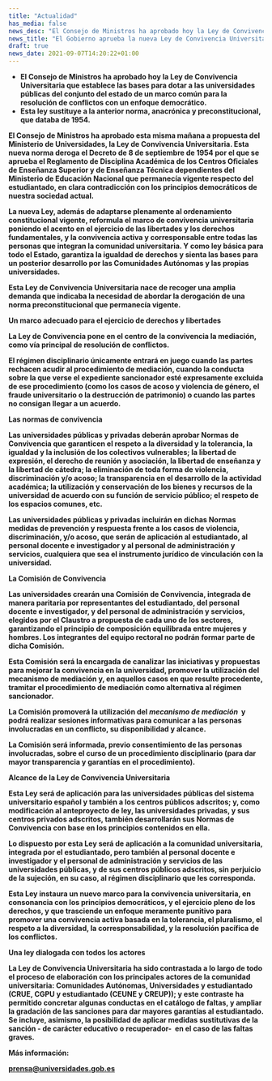 ```yaml
---
title: "Actualidad"
has_media: false
news_desc: "El Consejo de Ministros ha aprobado hoy la Ley de Convivencia Universitaria que establece las bases para dotar a las universidades públicas del conjunto del estado de un marco común para la resolución de conflictos con un enfoque democrático."
news_title: "El Gobierno aprueba la nueva Ley de Convivencia Universitaria propuesta por el Ministerio de Universidades"
draft: true
news_date: 2021-09-07T14:20:22+01:00
---
```

<ul>
<li><b>El Consejo de Ministros ha aprobado hoy la Ley de Convivencia Universitaria que establece las bases para dotar a las universidades p&uacute;blicas del conjunto del estado de un marco com&uacute;n para la resoluci&oacute;n de conflictos con un enfoque democr&aacute;tico.</b></li>
<li><b>Esta ley sustituye a la anterior norma, anacr&oacute;nica y preconstitucional, que databa de 1954.&nbsp;</li>
</ul>
<p>El Consejo de Ministros ha aprobado esta misma ma&ntilde;ana a propuesta del Ministerio de Universidades, la Ley de Convivencia Universitaria. Esta nueva norma deroga el Decreto de 8 de septiembre de 1954 por el que se aprueba el Reglamento de Disciplina Acad&eacute;mica de los Centros Oficiales de Ense&ntilde;anza Superior y de Ense&ntilde;anza T&eacute;cnica dependientes del Ministerio de Educaci&oacute;n Nacional que permanec&iacute;a vigente respecto del estudiantado, en clara contradicci&oacute;n con los principios democr&aacute;ticos de nuestra sociedad actual.</p>
<p>La nueva Ley, adem&aacute;s de adaptarse plenamente al ordenamiento constitucional vigente, reformula el marco de convivencia universitaria poniendo el acento en el ejercicio de las libertades y los derechos fundamentales, y la convivencia activa y corresponsable entre todas las personas que integran la comunidad universitaria. Y como ley b&aacute;sica para todo el Estado, garantiza la igualdad de derechos y sienta las bases para un posterior desarrollo por las Comunidades Aut&oacute;nomas y las propias universidades.</p>
<p>Esta Ley de Convivencia Universitaria nace de recoger una amplia demanda que indicaba la necesidad de abordar la derogaci&oacute;n de una norma preconstitucional que permanec&iacute;a vigente.</p>
<p><b>Un marco adecuado para el ejercicio de derechos y libertades</b></p>
<p>La Ley de Convivencia pone en el centro de la convivencia la mediaci&oacute;n, como v&iacute;a principal de resoluci&oacute;n de conflictos.&nbsp;</p>
<p>El r&eacute;gimen disciplinario &uacute;nicamente entrar&aacute; en juego cuando las partes rechacen acudir al procedimiento de mediaci&oacute;n, cuando la conducta sobre la que verse el expediente sancionador est&eacute; expresamente excluida de ese procedimiento (como los casos de acoso y violencia de g&eacute;nero, el fraude universitario o la destrucci&oacute;n de patrimonio) o cuando las partes no consigan llegar a un acuerdo.</p>
<p><b>Las normas de convivencia</b></p>
<p>Las universidades p&uacute;blicas y privadas deber&aacute;n aprobar Normas de Convivencia que garanticen el respeto a la diversidad y la tolerancia, la igualdad y la inclusi&oacute;n de los colectivos vulnerables; la libertad de expresi&oacute;n, el derecho de reuni&oacute;n y asociaci&oacute;n, la libertad de ense&ntilde;anza y la libertad de c&aacute;tedra; la eliminaci&oacute;n de toda forma de violencia, discriminaci&oacute;n y/o acoso; la transparencia en el desarrollo de la actividad acad&eacute;mica; la utilizaci&oacute;n y conservaci&oacute;n de los bienes y recursos de la universidad de acuerdo con su funci&oacute;n de servicio p&uacute;blico; el respeto de los espacios comunes, etc.</p>
<p>Las universidades p&uacute;blicas y privadas incluir&aacute;n en dichas Normas medidas de prevenci&oacute;n y respuesta frente a los casos de violencia, discriminaci&oacute;n, y/o acoso, que ser&aacute;n de aplicaci&oacute;n al estudiantado, al personal docente e investigador y al personal de administraci&oacute;n y servicios, cualquiera que sea el instrumento jur&iacute;dico de vinculaci&oacute;n con la universidad.</p>
<p><b>La Comisi&oacute;n de Convivencia</b></p>
<p>Las universidades crear&aacute;n una Comisi&oacute;n de Convivencia, integrada de manera paritaria por representantes del estudiantado, del personal docente e investigador, y del personal de administraci&oacute;n y servicios, elegidos por el Claustro a propuesta de cada uno de los sectores, garantizando el principio de composici&oacute;n equilibrada entre mujeres y hombres. Los integrantes del equipo rectoral no podr&aacute;n formar parte de dicha Comisi&oacute;n.</p>
<p>Esta Comisi&oacute;n ser&aacute; la encargada de canalizar las iniciativas y propuestas para mejorar la convivencia en la universidad, promover la utilizaci&oacute;n del mecanismo de mediaci&oacute;n y, en aquellos casos en que resulte procedente, tramitar el procedimiento de mediaci&oacute;n como alternativa al r&eacute;gimen sancionador.</p>
<p>La Comisi&oacute;n promover&aacute; la utilizaci&oacute;n del<span>&nbsp;</span><em>mecanismo de mediaci&oacute;n</em>&nbsp; y podr&aacute; realizar sesiones informativas para comunicar a las personas involucradas en un conflicto, su disponibilidad y alcance.</p>
<p>La Comisi&oacute;n ser&aacute; informada, previo consentimiento de las personas involucradas, sobre el curso de un procedimiento disciplinario (para dar mayor transparencia y garant&iacute;as en el procedimiento).</p>
<p><b>Alcance de la Ley de Convivencia Universitaria</b></p>
<p>Esta Ley ser&aacute; de aplicaci&oacute;n para las universidades p&uacute;blicas del sistema universitario espa&ntilde;ol y tambi&eacute;n a los centros p&uacute;blicos adscritos; y, como modificaci&oacute;n al anteproyecto de ley, las universidades privadas, y sus centros privados adscritos, tambi&eacute;n desarrollar&aacute;n sus Normas de Convivencia con base en los principios contenidos en ella.</p>
<p>Lo dispuesto por esta Ley ser&aacute; de aplicaci&oacute;n a la comunidad universitaria, integrada por el estudiantado, pero tambi&eacute;n al personal docente e investigador y el personal de administraci&oacute;n y servicios de las universidades p&uacute;blicas, y de sus centros p&uacute;blicos adscritos, sin perjuicio de la sujeci&oacute;n, en su caso, al r&eacute;gimen disciplinario que les corresponda.</p>
<p>Esta Ley instaura un nuevo marco para la convivencia universitaria, en consonancia con los principios democr&aacute;ticos, y el ejercicio pleno de los derechos, y que trasciende un enfoque meramente punitivo para promover una convivencia activa basada en la tolerancia, el pluralismo, el respeto a la diversidad, la corresponsabilidad, y la resoluci&oacute;n pac&iacute;fica de los conflictos.</p>
<p><b>Una ley dialogada con todos los actores</b></p>
<p>La Ley de Convivencia Universitaria ha sido contrastada a lo largo de todo el proceso de elaboraci&oacute;n con los principales actores de la comunidad universitaria: Comunidades Aut&oacute;nomas, Universidades y estudiantado (CRUE, CGPU y estudiantado (CEUNE y CREUP)); y este contraste ha permitido concretar algunas conductas en el cat&aacute;logo de faltas, y ampliar la gradaci&oacute;n de las sanciones para dar mayores garant&iacute;as al estudiantado. Se incluye, asimismo, la posibilidad de aplicar medidas sustitutivas de la sanci&oacute;n - de car&aacute;cter educativo o recuperador-&nbsp; en el caso de las faltas graves.</p>
<p>M&aacute;s informaci&oacute;n:</p>
<p><a href="mailto:prensa@universidades.gob.es">prensa@universidades.gob.es</a></p>
